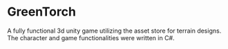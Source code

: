 # GreenTorch
A fully functional 3d unity game utilizing the asset store for terrain designs. The character and game functionalities were written in C#. 
